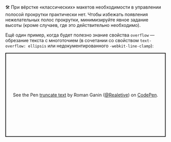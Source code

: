 
🛠 При вёрстке «классических» макетов необходимости в управлении полосой прокрутки практически нет. Чтобы избежать появления нежелательных полос прокрутки, минимизируйте явное задание высоты (кроме случаев, где это действительно необходимо).

Ещё один пример, когда будет полезно знание свойства `overflow` — обрезание текста с многоточием (в сочетании со свойством `text-overflow: ellipsis` или недокументированного `-webkit-line-clamp`):

<p class="codepen" data-height="265" data-theme-id="light" data-default-tab="css,result" data-user="Realetive" data-slug-hash="poERRWW" style="height: 265px; box-sizing: border-box; display: flex; align-items: center; justify-content: center; border: 2px solid; margin: 1em 0; padding: 1em;" data-pen-title="truncate text">
  <span>See the Pen <a href="https://codepen.io/Realetive/pen/poERRWW">
  truncate text</a> by Roman Ganin (<a href="https://codepen.io/Realetive">@Realetive</a>)
  on <a href="https://codepen.io">CodePen</a>.</span>
</p>
<script async src="https://cpwebassets.codepen.io/assets/embed/ei.js"></script>
